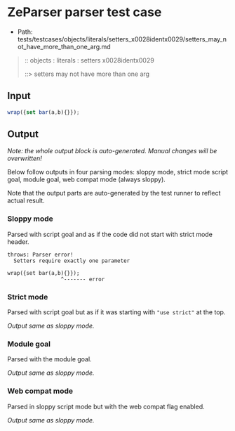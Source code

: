 # ZeParser parser test case

- Path: tests/testcases/objects/literals/setters_x0028identx0029/setters_may_not_have_more_than_one_arg.md

> :: objects : literals : setters x0028identx0029
>
> ::> setters may not have more than one arg

## Input


`````js
wrap({set bar(a,b){}});
`````

## Output

_Note: the whole output block is auto-generated. Manual changes will be overwritten!_

Below follow outputs in four parsing modes: sloppy mode, strict mode script goal, module goal, web compat mode (always sloppy).

Note that the output parts are auto-generated by the test runner to reflect actual result.

### Sloppy mode

Parsed with script goal and as if the code did not start with strict mode header.

`````
throws: Parser error!
  Setters require exactly one parameter

wrap({set bar(a,b){}});
                 ^------- error
`````

### Strict mode

Parsed with script goal but as if it was starting with `"use strict"` at the top.

_Output same as sloppy mode._

### Module goal

Parsed with the module goal.

_Output same as sloppy mode._

### Web compat mode

Parsed in sloppy script mode but with the web compat flag enabled.

_Output same as sloppy mode._

